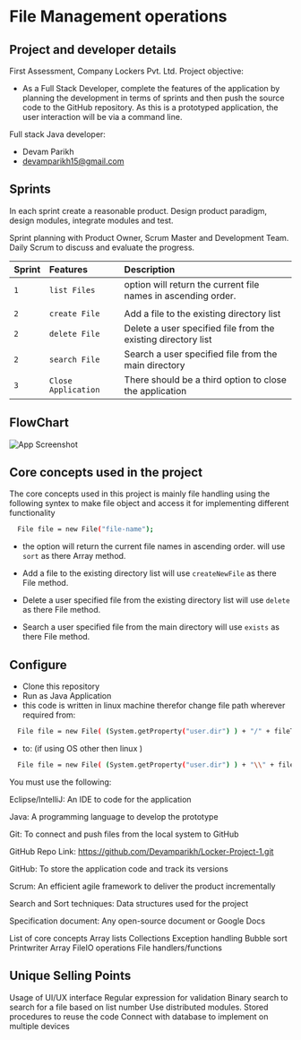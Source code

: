 #  File Management operations
## Project and developer details 

First Assessment, Company Lockers Pvt. Ltd. Project objective:

- As a Full Stack Developer, complete the features of the application by planning the development in terms of sprints and then push the source code to the GitHub repository. As this is a prototyped application, the user interaction will be via a command line.

Full stack Java developer:
- Devam Parikh 
- devamparikh15@gmail.com

## Sprints 


In each sprint create a reasonable product. Design product paradigm, design modules, integrate modules and test.

Sprint planning with Product Owner, Scrum Master and Development Team. Daily Scrum to discuss and evaluate the progress.




| Sprint | Features     | Description                |
| :-------- | :------- | :------------------------- |
| `1` | `list Files` | option will return the current file names in ascending order.
|||| The root directory can be either empty or contain few files or folders in it |
| `2` | `create File` | Add a file to the existing directory list |
| `2` | `delete File` | Delete a user specified file from the existing directory list |
| `2` | `search File` | Search a user specified file from the main directory |
| `3` | `Close Application` | There should be a third option to close the application |



## FlowChart

![App Screenshot](https://user-images.githubusercontent.com/95872805/147804782-b9121648-4234-41f2-8e8b-3bc00362a989.png)

## Core concepts used in the project 
The core concepts used in this project is mainly file handling
using the following syntex to make file object and access it for implementing different functionality   

```bash
  File file = new File("file-name");
```
- the option will return the current file names in ascending order. will use ``sort`` as there Array method.

- Add a file to the existing directory list will use `createNewFile` as there File method.
- Delete a user specified file from the existing directory list will use `delete`  as there File method.
- Search a user specified file from the main directory will use `exists`  as there File method.


## Configure
 - Clone this repository
- Run as Java Application
- this code is written in linux machine therefor change file path wherever required from: 
```bash
  File file = new File( (System.getProperty("user.dir") ) + "/" + fileToBeDeleted );
```
- to: (if using OS other then linux )
```bash
  File file = new File( (System.getProperty("user.dir") ) + "\\" + fileToBeDeleted );
```
You must use the following:

Eclipse/IntelliJ: An IDE to code for the application

Java: A programming language to develop the prototype

Git: To connect and push files from the local system to GitHub

GitHub Repo Link: https://github.com/Devamparikh/Locker-Project-1.git

GitHub: To store the application code and track its versions

Scrum: An efficient agile framework to deliver the product incrementally

Search and Sort techniques: Data structures used for the project

Specification document: Any open-source document or Google Docs

List of core concepts Array lists Collections Exception handling Bubble sort Printwriter Array FileIO operations File handlers/functions
## Unique Selling Points

Usage of UI/UX interface Regular expression for validation Binary search to search for a file based on list number Use distributed modules. Stored procedures to reuse the code Connect with database to implement on multiple devices
